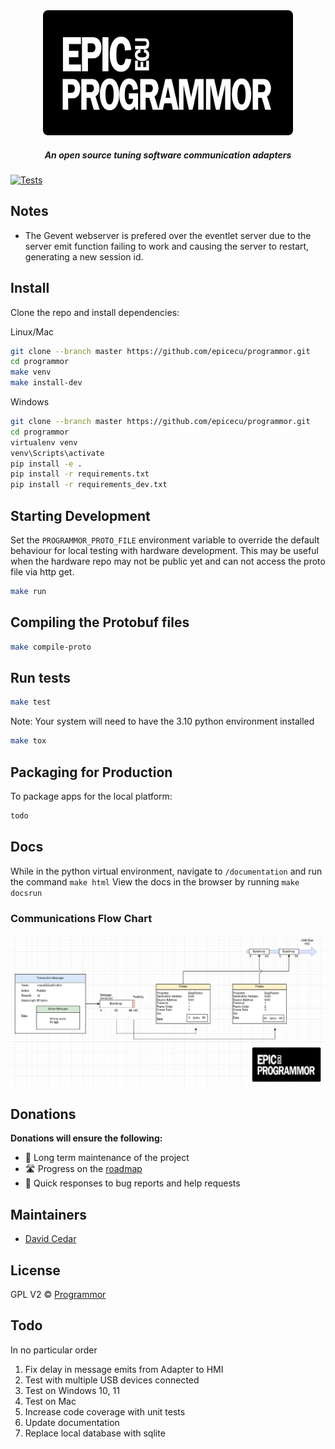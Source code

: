 <div align="center">

<img src="support/epicecu-programmor-logo.png" alt="EpicECU Programmor Adapters" width="400" />

##### An open source tuning software communication adapters

</div>

[![Tests](https://github.com/epicecu/programmor/actions/workflows/tests.yml/badge.svg?branch=main)](https://github.com/epicecu/programmor/actions/workflows/tests.yml)

## Notes
- The Gevent webserver is prefered over the eventlet server due to the server emit function failing to work and causing the server to restart, generating a new session id.  

## Install

Clone the repo and install dependencies:

Linux/Mac

```bash
git clone --branch master https://github.com/epicecu/programmor.git
cd programmor
make venv
make install-dev
```

Windows

```bash
git clone --branch master https://github.com/epicecu/programmor.git
cd programmor
virtualenv venv
venv\Scripts\activate
pip install -e .
pip install -r requirements.txt
pip install -r requirements_dev.txt
```

## Starting Development

Set the `PROGRAMMOR_PROTO_FILE` environment variable to override the default behaviour for local testing
with hardware development. This may be useful when the hardware repo may not be public yet and can not
access the proto file via http get.

```bash
make run
```
## Compiling the Protobuf files

```bash
make compile-proto
```

## Run tests

```bash
make test
```

Note: Your system will need to have the 3.10 python environment installed
```bash
make tox
```

## Packaging for Production

To package apps for the local platform:

```bash
todo
```

## Docs

While in the python virtual environment, navigate to `/documentation` and run the command `make html`
View the docs in the browser by running `make docsrun`

### Communications Flow Chart

![Communications Flow Diagram](support/communications-flow-diagram.png)

## Donations

**Donations will ensure the following:**

- 🔨 Long term maintenance of the project
- 🛣 Progress on the [roadmap](https://epicecu.com/programmor/roadmap)
- 🐛 Quick responses to bug reports and help requests

## Maintainers

- [David Cedar](https://github.com/devvid)

## License

GPL V2 © [Programmor](https://github.com/epicecu/programmor)

## Todo

In no particular order

1. Fix delay in message emits from Adapter to HMI
2. Test with multiple USB devices connected
3. Test on Windows 10, 11
4. Test on Mac
5. Increase code coverage with unit tests
6. Update documentation
7. Replace local database with sqlite